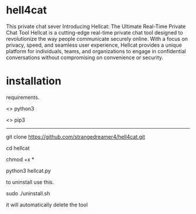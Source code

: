 # hell4cat
This private chat sever 
Introducing Hellcat: The Ultimate Real-Time Private Chat Tool
Hellcat is a cutting-edge real-time private chat tool designed to revolutionize the way people communicate securely online. With a focus on privacy, speed, and seamless user experience, Hellcat provides a unique platform for individuals, teams, and organizations to engage in confidential conversations without compromising on convenience or security.
# installation 

requirements.                                                       

<> python3                                                          

<> pip3                                                             
____________________________________________________________________

git clone https://github.com/strangedreamer4/hell4cat.git            

cd hellcat                                                          

chmod +x *                                                          

python3 hellcat.py                                                  

to uninstall use this.                                              

sudo ./uninstall.sh                                                 

it will automatically delete the tool                               


